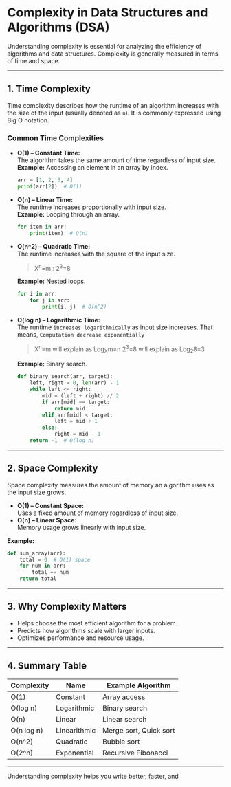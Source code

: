 # Complexity in Data Structures and Algorithms (DSA)

Understanding complexity is essential for analyzing the efficiency of algorithms and data structures. Complexity is generally measured in terms of time and space.

---

## 1. Time Complexity

Time complexity describes how the runtime of an algorithm increases with the size of the input (usually denoted as `n`). It is commonly expressed using Big O notation.

### Common Time Complexities

- **O(1) – Constant Time:**  
  The algorithm takes the same amount of time regardless of input size.  
  **Example:** Accessing an element in an array by index.
  ```python
  arr = [1, 2, 3, 4]
  print(arr[2])  # O(1)
  ```

- **O(n) – Linear Time:**  
  The runtime increases proportionally with input size.  
  **Example:** Looping through an array.
  ```python
  for item in arr:
      print(item)  # O(n)
  ```

- **O(n^2) – Quadratic Time:**  
  The runtime increases with the square of the input size.
  > X<sup>n</sup>=m : 2<sup>3</sup>=8
  
  **Example:** Nested loops.
  ```python
  for i in arr:
      for j in arr:
          print(i, j)  # O(n^2)
  ```

- **O(log n) – Logarithmic Time:**  
  The runtime `increases logarithmically` as input size increases.
  That means, `Computation decrease exponentially`

  > X<sup>n</sup>=m will explain as Log<sub>X</sub>m=n
  > 2<sup>3</sup>=8 will explain as Log<sub>2</sub>8=3

  **Example:** Binary search.
  ```python
  def binary_search(arr, target):
      left, right = 0, len(arr) - 1
      while left <= right:
          mid = (left + right) // 2
          if arr[mid] == target:
              return mid
          elif arr[mid] < target:
              left = mid + 1
          else:
              right = mid - 1
      return -1  # O(log n)
  ```

---

## 2. Space Complexity

Space complexity measures the amount of memory an algorithm uses as the input size grows.

- **O(1) – Constant Space:**  
  Uses a fixed amount of memory regardless of input size.
- **O(n) – Linear Space:**  
  Memory usage grows linearly with input size.

**Example:**
```python
def sum_array(arr):
    total = 0  # O(1) space
    for num in arr:
        total += num
    return total
```

---

## 3. Why Complexity Matters

- Helps choose the most efficient algorithm for a problem.
- Predicts how algorithms scale with larger inputs.
- Optimizes performance and resource usage.

---

## 4. Summary Table

| Complexity   | Name         | Example Algorithm      |
|--------------|--------------|-----------------------|
| O(1)         | Constant     | Array access          |
| O(log n)     | Logarithmic  | Binary search         |
| O(n)         | Linear       | Linear search         |
| O(n log n)   | Linearithmic | Merge sort, Quick sort|
| O(n^2)       | Quadratic    | Bubble sort           |
| O(2^n)       | Exponential  | Recursive Fibonacci   |

---

Understanding complexity helps you write better, faster, and
